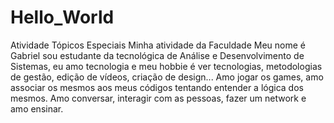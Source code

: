 # Hello_World
Atividade Tópicos Especiais
Minha atividade da Faculdade Meu nome é Gabriel sou estudante da tecnológica de Análise e Desenvolvimento de Sistemas, eu amo tecnologia e meu hobbie é ver tecnologias, metodologias de gestão, edição de vídeos, criação de design... Amo jogar os games, amo associar os mesmos aos meus códigos tentando entender a lógica dos mesmos. Amo conversar, interagir com as pessoas, fazer um network e amo ensinar.

